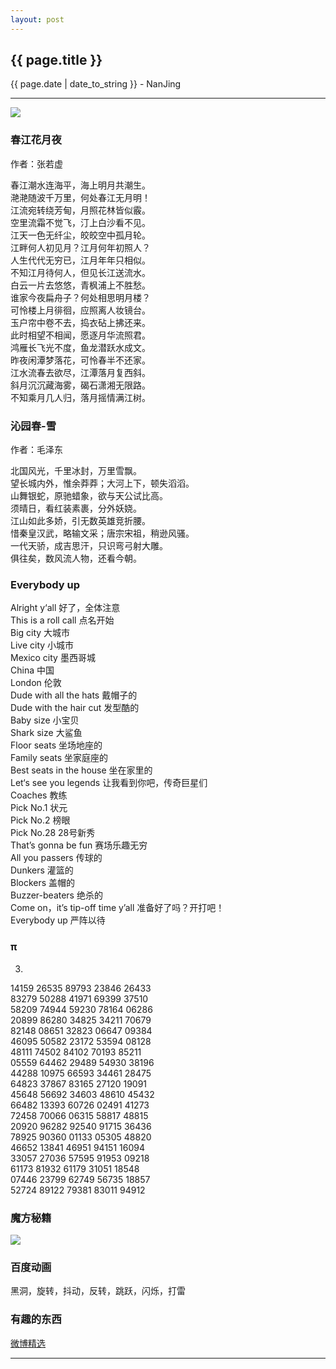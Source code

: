 ```yaml
---
layout: post
---
```


<h2>{{ page.title }}</h2>
<p class='meta'>{{ page.date | date_to_string }} - NanJing</p>

---
![](http://www.nba.com/media/global/mainhdr_03.jpg)

### 春江花月夜 ###
作者：张若虚

春江潮水连海平，海上明月共潮生。  
滟滟随波千万里，何处春江无月明！  
江流宛转绕芳甸，月照花林皆似霰。  
空里流霜不觉飞，汀上白沙看不见。  
江天一色无纤尘，皎皎空中孤月轮。  
江畔何人初见月？江月何年初照人？  
人生代代无穷已，江月年年只相似。  
不知江月待何人，但见长江送流水。  
白云一片去悠悠，青枫浦上不胜愁。  
谁家今夜扁舟子？何处相思明月楼？  
可怜楼上月徘徊，应照离人妆镜台。  
玉户帘中卷不去，捣衣砧上拂还来。  
此时相望不相闻，愿逐月华流照君。  
鸿雁长飞光不度，鱼龙潜跃水成文。  
昨夜闲潭梦落花，可怜春半不还家。  
江水流春去欲尽，江潭落月复西斜。  
斜月沉沉藏海雾，碣石潇湘无限路。  
不知乘月几人归，落月摇情满江树。  


### 沁园春-雪 ###
作者：毛泽东

北国风光，千里冰封，万里雪飘。  
望长城内外，惟余莽莽；大河上下，顿失滔滔。  
山舞银蛇，原驰蜡象，欲与天公试比高。  
须晴日，看红装素裹，分外妖娆。  
江山如此多娇，引无数英雄竞折腰。  
惜秦皇汉武，略输文采；唐宗宋祖，稍逊风骚。  
一代天骄，成吉思汗，只识弯弓射大雕。  
俱往矣，数风流人物，还看今朝。  

### Everybody up ###
Alright y‘all 好了，全体注意  
This is a roll call 点名开始  
Big city 大城市  
Live city 小城市  
Mexico city 墨西哥城  
China 中国  
London 伦敦  
Dude with all the hats 戴帽子的  
Dude with the hair cut 发型酷的  
Baby size 小宝贝  
Shark size 大鲨鱼  
Floor seats 坐场地座的  
Family seats 坐家庭座的  
Best seats in the house 坐在家里的  
Let‘s see you legends 让我看到你吧，传奇巨星们  
Coaches 教练  
Pick No.1 状元  
Pick No.2 榜眼  
Pick No.28 28号新秀  
That’s gonna be fun 赛场乐趣无穷  
All you passers 传球的  
Dunkers 灌篮的  
Blockers 盖帽的  
Buzzer-beaters 绝杀的  
Come on，it’s tip-off time y’all 准备好了吗？开打吧！  
Everybody up 严阵以待  

### π ###
3.

14159 26535 89793 23846 26433  
83279 50288 41971 69399 37510  
58209 74944 59230 78164 06286  
20899 86280 34825 34211 70679  
82148 08651 32823 06647 09384  
46095 50582 23172 53594 08128  
48111 74502 84102 70193 85211  
05559 64462 29489 54930 38196  
44288 10975 66593 34461 28475  
64823 37867 83165 27120 19091  
45648 56692 34603 48610 45432  
66482 13393 60726 02491 41273  
72458 70066 06315 58817 48815  
20920 96282 92540 91715 36436  
78925 90360 01133 05305 48820  
46652 13841 46951 94151 16094  
33057 27036 57595 91953 09218  
61173 81932 61179 31051 18548  
07446 23799 62749 56735 18857  
52724 89122 79381 83011 94912  

### 魔方秘籍 ###
![](http://www.opendrive.com/files/MzdfNDIyNF9IREEwOA/magicCube.jpg)

### 百度动画 ###
黑洞，旋转，抖动，反转，跳跃，闪烁，打雷  

### 有趣的东西 ###  
[微博精选](http://note.youdao.com/share/?id=0e1463c1bc5e44b0c969e1db5a70b53e&type=notebook)

---

